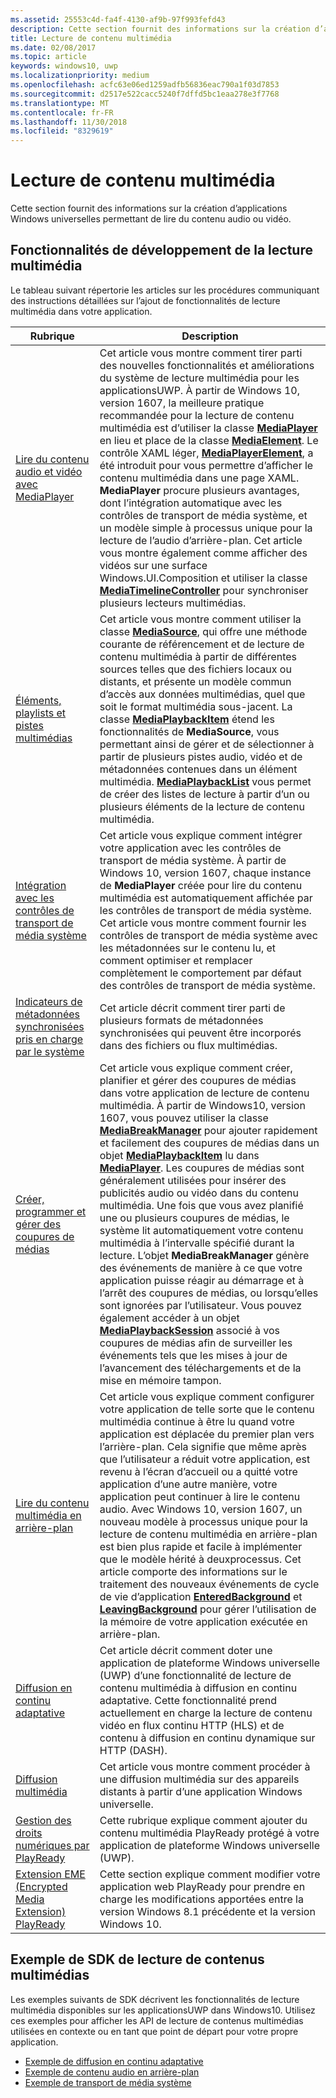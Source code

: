 ```yaml
---
ms.assetid: 25553c4d-fa4f-4130-af9b-97f993fefd43
description: Cette section fournit des informations sur la création d’applications Windows universelles permettant de lire du contenu audio ou vidéo.
title: Lecture de contenu multimédia
ms.date: 02/08/2017
ms.topic: article
keywords: windows10, uwp
ms.localizationpriority: medium
ms.openlocfilehash: acfc63e06ed1259adfb56836eac790a1f03d7853
ms.sourcegitcommit: d2517e522cacc5240f7dffd5bc1eaa278e3f7768
ms.translationtype: MT
ms.contentlocale: fr-FR
ms.lasthandoff: 11/30/2018
ms.locfileid: "8329619"
---
```

# <a name="media-playback"></a>Lecture de contenu multimédia


Cette section fournit des informations sur la création d’applications Windows universelles permettant de lire du contenu audio ou vidéo. 

## <a name="media-playback-developer-features"></a>Fonctionnalités de développement de la lecture multimédia

Le tableau suivant répertorie les articles sur les procédures communiquant des instructions détaillées sur l’ajout de fonctionnalités de lecture multimédia dans votre application.
 
| Rubrique                                                                                             | Description                                                                                                                                                                                                                                                                                    |
|---------------------------------------------------------------------------------------------------|------------------------------------------------------------------------------------------------------------------------------------------------------------------------------------------------------------------------------------------------------------------------------------------------|
| [Lire du contenu audio et vidéo avec MediaPlayer](play-audio-and-video-with-mediaplayer.md) | Cet article vous montre comment tirer parti des nouvelles fonctionnalités et améliorations du système de lecture multimédia pour les applicationsUWP. À partir de Windows 10, version 1607, la meilleure pratique recommandée pour la lecture de contenu multimédia est d’utiliser la classe [**MediaPlayer**](https://msdn.microsoft.com/library/windows/apps/Windows.Media.Playback.MediaPlayer) en lieu et place de la classe [**MediaElement**](https://msdn.microsoft.com/library/windows/apps/Windows.UI.Xaml.Controls.MediaElement). Le contrôle XAML léger, [**MediaPlayerElement**](https://msdn.microsoft.com/library/windows/apps/Windows.UI.Xaml.Controls.MediaPlayerElement), a été introduit pour vous permettre d’afficher le contenu multimédia dans une page XAML. **MediaPlayer** procure plusieurs avantages, dont l’intégration automatique avec les contrôles de transport de média système, et un modèle simple à processus unique pour la lecture de l’audio d’arrière-plan. Cet article vous montre également comme afficher des vidéos sur une surface Windows.UI.Composition et utiliser la classe [**MediaTimelineController**](https://msdn.microsoft.com/library/windows/apps/Windows.Media.MediaTimelineController) pour synchroniser plusieurs lecteurs multimédias.                                                                                                          |
| [Éléments, playlists et pistes multimédias](media-playback-with-mediasource.md)                         | Cet article vous montre comment utiliser la classe [**MediaSource**](https://msdn.microsoft.com/library/windows/apps/Windows.Media.Core.MediaSource), qui offre une méthode courante de référencement et de lecture de contenu multimédia à partir de différentes sources telles que des fichiers locaux ou distants, et présente un modèle commun d’accès aux données multimédias, quel que soit le format multimédia sous-jacent. La classe [**MediaPlaybackItem**](https://msdn.microsoft.com/library/windows/apps/dn930939) étend les fonctionnalités de **MediaSource**, vous permettant ainsi de gérer et de sélectionner à partir de plusieurs pistes audio, vidéo et de métadonnées contenues dans un élément multimédia. [**MediaPlaybackList**](https://msdn.microsoft.com/library/windows/apps/dn930955) vous permet de créer des listes de lecture à partir d’un ou plusieurs éléments de la lecture de contenu multimédia.                                                                                                               |
| [Intégration avec les contrôles de transport de média système](integrate-with-systemmediatransportcontrols.md)                               | Cet article vous explique comment intégrer votre application avec les contrôles de transport de média système. À partir de Windows 10, version 1607, chaque instance de **MediaPlayer** créée pour lire du contenu multimédia est automatiquement affichée par les contrôles de transport de média système. Cet article vous montre comment fournir les contrôles de transport de média système avec les métadonnées sur le contenu lu, et comment optimiser et remplacer complètement le comportement par défaut des contrôles de transport de média système.                                   |
| [Indicateurs de métadonnées synchronisées pris en charge par le système](system-supported-metadata-cues.md)                               | Cet article décrit comment tirer parti de plusieurs formats de métadonnées synchronisées qui peuvent être incorporés dans des fichiers ou flux multimédias.                                   |
| [Créer, programmer et gérer des coupures de médias](create-schedule-and-manage-media-breaks.md)                                                                             | Cet article vous explique comment créer, planifier et gérer des coupures de médias dans votre application de lecture de contenu multimédia. À partir de Windows10, version 1607, vous pouvez utiliser la classe [**MediaBreakManager**](https://msdn.microsoft.com/library/windows/apps/Windows.Media.Playback.MediaBreakManager) pour ajouter rapidement et facilement des coupures de médias dans un objet [**MediaPlaybackItem**](https://msdn.microsoft.com/library/windows/apps/Windows.Media.Playback.MediaPlaybackItem) lu dans [**MediaPlayer**](https://msdn.microsoft.com/library/windows/apps/Windows.Media.Playback.MediaPlayer). Les coupures de médias sont généralement utilisées pour insérer des publicités audio ou vidéo dans du contenu multimédia. Une fois que vous avez planifié une ou plusieurs coupures de médias, le système lit automatiquement votre contenu multimédia à l’intervalle spécifié durant la lecture. L’objet **MediaBreakManager** génère des événements de manière à ce que votre application puisse réagir au démarrage et à l’arrêt des coupures de médias, ou lorsqu’elles sont ignorées par l’utilisateur. Vous pouvez également accéder à un objet [**MediaPlaybackSession**](https://msdn.microsoft.com/library/windows/apps/Windows.Media.Playback.MediaPlaybackSession) associé à vos coupures de médias afin de surveiller les événements tels que les mises à jour de l’avancement des téléchargements et de la mise en mémoire tampon.                                                                                                                     |
| [Lire du contenu multimédia en arrière-plan](background-audio.md)                                                                             | Cet article vous explique comment configurer votre application de telle sorte que le contenu multimédia continue à être lu quand votre application est déplacée du premier plan vers l’arrière-plan. Cela signifie que même après que l’utilisateur a réduit votre application, est revenu à l’écran d’accueil ou a quitté votre application d’une autre manière, votre application peut continuer à lire le contenu audio. Avec Windows 10, version 1607, un nouveau modèle à processus unique pour la lecture de contenu multimédia en arrière-plan est bien plus rapide et facile à implémenter que le modèle hérité à deuxprocessus. Cet article comporte des informations sur le traitement des nouveaux événements de cycle de vie d’application [**EnteredBackground**](https://msdn.microsoft.com/library/windows/apps/Windows.ApplicationModel.Core.CoreApplication.EnteredBackground) et [**LeavingBackground**](https://msdn.microsoft.com/library/windows/apps/Windows.ApplicationModel.Core.CoreApplication.LeavingBackground) pour gérer l’utilisation de la mémoire de votre application exécutée en arrière-plan.                                                                                                                    |
| [Diffusion en continu adaptative](adaptive-streaming.md)                                                       | Cet article décrit comment doter une application de plateforme Windows universelle (UWP) d’une fonctionnalité de lecture de contenu multimédia à diffusion en continu adaptative. Cette fonctionnalité prend actuellement en charge la lecture de contenu vidéo en flux continu HTTP (HLS) et de contenu à diffusion en continu dynamique sur HTTP (DASH).                                          |
| [Diffusion multimédia](media-casting.md)                                                                 | Cet article vous montre comment procéder à une diffusion multimédia sur des appareils distants à partir d’une application Windows universelle.                                                                                                                                                                                                       |
| [Gestion des droits numériques par PlayReady](playready-client-sdk.md)                                                          | Cette rubrique explique comment ajouter du contenu multimédia PlayReady protégé à votre application de plateforme Windows universelle (UWP).                                                                                                                                                                                |
| [Extension EME (Encrypted Media Extension) PlayReady](playready-encrypted-media-extension.md)                     | Cette section explique comment modifier votre application web PlayReady pour prendre en charge les modifications apportées entre la version Windows 8.1 précédente et la version Windows 10.                                                                                                                                       |

## <a name="media-playback-sdk-samples"></a>Exemple de SDK de lecture de contenus multimédias

Les exemples suivants de SDK décrivent les fonctionnalités de lecture multimédia disponibles sur les applicationsUWP dans Windows10. Utilisez ces exemples pour afficher les API de lecture de contenus multimédias utilisées en contexte ou en tant que point de départ pour votre propre application.

* [Exemple de diffusion en continu adaptative](https://github.com/Microsoft/Windows-universal-samples/tree/dev/Samples/AdaptiveStreaming)
* [Exemple de contenu audio en arrière-plan](https://github.com/Microsoft/Windows-universal-samples/tree/master/Samples/BackgroundMediaPlayback)
* [Exemple de transport de média système](https://github.com/Microsoft/Windows-universal-samples/tree/dev/Samples/SystemMediaTransportControls)                                                                                               
 




